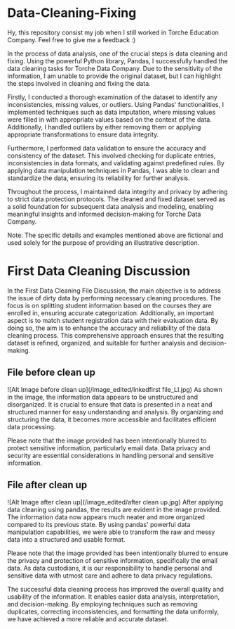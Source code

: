 # Data-Cleaning-Fixing
Hy, this repository consist my job when I still worked in Torche Education Company. Feel free to give me a feedback :)

In the process of data analysis, one of the crucial steps is data cleaning and fixing. Using the powerful Python library, Pandas, I successfully handled the data cleaning tasks for Torche Data Company. Due to the sensitivity of the information, I am unable to provide the original dataset, but I can highlight the steps involved in cleaning and fixing the data.

Firstly, I conducted a thorough examination of the dataset to identify any inconsistencies, missing values, or outliers. Using Pandas' functionalities, I implemented techniques such as data imputation, where missing values were filled in with appropriate values based on the context of the data. Additionally, I handled outliers by either removing them or applying appropriate transformations to ensure data integrity.

Furthermore, I performed data validation to ensure the accuracy and consistency of the dataset. This involved checking for duplicate entries, inconsistencies in data formats, and validating against predefined rules. By applying data manipulation techniques in Pandas, I was able to clean and standardize the data, ensuring its reliability for further analysis.

Throughout the process, I maintained data integrity and privacy by adhering to strict data protection protocols. The cleaned and fixed dataset served as a solid foundation for subsequent data analysis and modeling, enabling meaningful insights and informed decision-making for Torche Data Company.

Note: The specific details and examples mentioned above are fictional and used solely for the purpose of providing an illustrative description.

# First Data Cleaning Discussion

In the First Data Cleaning File Discussion, the main objective is to address the issue of dirty data by performing necessary cleaning procedures. The focus is on splitting student information based on the courses they are enrolled in, ensuring accurate categorization. Additionally, an important aspect is to match student registration data with their evaluation data. By doing so, the aim is to enhance the accuracy and reliability of the data cleaning process. This comprehensive approach ensures that the resulting dataset is refined, organized, and suitable for further analysis and decision-making.

## File before clean up
![Alt Image before clean up](/image_edited/Inkedfirst file_LI.jpg)
As shown in the image, the information data appears to be unstructured and disorganized. It is crucial to ensure that data is presented in a neat and structured manner for easy understanding and analysis. By organizing and structuring the data, it becomes more accessible and facilitates efficient data processing.

Please note that the image provided has been intentionally blurred to protect sensitive information, particularly email data. Data privacy and security are essential considerations in handling personal and sensitive information.

## File after clean up
![Alt Image after clean up](/image_edited/after clean up.jpg)
After applying data cleaning using pandas, the results are evident in the image provided. The information data now appears much neater and more organized compared to its previous state. By using pandas' powerful data manipulation capabilities, we were able to transform the raw and messy data into a structured and usable format.

Please note that the image provided has been intentionally blurred to ensure the privacy and protection of sensitive information, specifically the email data. As data custodians, it is our responsibility to handle personal and sensitive data with utmost care and adhere to data privacy regulations.

The successful data cleaning process has improved the overall quality and usability of the information. It enables easier data analysis, interpretation, and decision-making. By employing techniques such as removing duplicates, correcting inconsistencies, and formatting the data uniformly, we have achieved a more reliable and accurate dataset.
